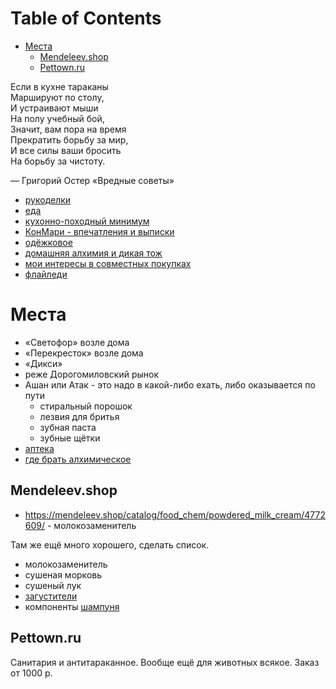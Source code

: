 
# Table of Contents

-   [Места](#orgb2a4f29)
    -   [Mendeleev.shop](#orgc44fd12)
    -   [Pettown.ru](#org40df85b)

<div class="preview" id="orgbf960c5">

</div>

<div class="epigraph" id="orgafeb6ac">
<p>
Если в кухне тараканы<br>
Маршируют по столу,<br>
И устраивают мыши<br>
На полу учебный бой,<br>
Значит, вам пора на время<br>
Прекратить борьбу за мир,<br>
И все силы ваши бросить<br>
На борьбу за чистоту.
</p>

<p>
&#x2014; Григорий Остер «Вредные советы»
</p>

</div>

-   [рукоделки](20201019144517-рукоделки.publ.md)
-   [еда](../food/20200823235900-еда.publ.md)
-   [кухонно-походный минимум](20210729051828-кухонно_походныи_минимум.publ.md)
-   [КонМари - впечатления и выписки](20210729052030-конмари_впечатления_и_выписки.publ.md)
-   [одёжковое](../dress/одежда.publ.md)
-   [домашняя алхимия и дикая тож](../alchemy/20201122074042-домашняя_алхимия_и_дикая_тож.publ.md)
-   [мои интересы в совместных покупках](20210527221119-мои_интересы_в_совместных_покупках.publ.md)
-   [флайледи](20210806101041-flylady.publ.md)


<a id="orgb2a4f29"></a>

# Места

-   «Светофор» возле дома
-   «Перекресток» возле дома
-   «Дикси»
-   реже Дорогомиловский рынок
-   Ашан или Атак - это надо в какой-либо ехать, либо оказывается по пути
    -   стиральный порошок
    -   лезвия для бритья
    -   зубная паста
    -   зубные щётки
-   [аптека](20210702114712-аптека.publ.md)
-   [где брать алхимическое](../alchemy/20210421095715-где_брать_алхимическое.publ.md)


<a id="orgc44fd12"></a>

## Mendeleev.shop

-   <https://mendeleev.shop/catalog/food_chem/powdered_milk_cream/4772609/> - молокозаменитель

Там же ещё много хорошего, сделать список.

-   молокозаменитель
-   сушеная морковь
-   сушеный лук
-   [загустители](../alchemy/20201124235900-загустители.md)
-   компоненты [шампуня](../alchemy/20210905180533-шампунь.md)


<a id="org40df85b"></a>

## Pettown.ru

Санитария и антитараканное. Вообще ещё для животных всякое. Заказ от 1000 р.

